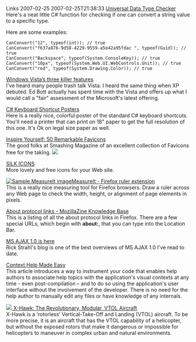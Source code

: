 Links 2007-02-25
2007-02-25T21:38:33
[Universal Data Type Checker](http://www.madskristensen.dk/blog/PermaLink,guid,f039bd8a-437e-4101-b607-fdba975d5560.aspx)   
Here's a neat little C# function for checking if one can convert a string value to a specific type.

Here are some examples:
    
    CanConvert("12", typeof(int)); // true
    CanConvert("f637a876-9d58-4229-9559-a5e42a95fdac ", typeof(Guid)); // true
    CanConvert("Backspace", typeof(System.ConsoleKey)); // true
    CanConvert("10px", typeof(System.Web.UI.WebControls.Unit)); // true
    CanConvert("red", typeof(System.Drawing.Color)); // true

[Windows Vista’s three killer features](http://blogs.zdnet.com/Bott/?p=190)   
I've heard many people trash talk Vista. I heard the same thing when XP debuted. Ed Bott actually has spent time with the Vista and offers up what I would call a "fair" assessment of the Microsoft's latest offering.

[C# Keyboard Shortcut Posters](http://blog.csharp-online.net/?p=90)   
Here is a really nice, colorful poster of the standard C# keyboard shortcuts. You'll need a printer that can print on 18" paper to get the full resolution of this one. It's Ok on legal size paper as well.

[Inspire Yourself: 50 Remarkable Favicons](http://www.smashingmagazine.com/2007/01/31/inspire-yourself-50-remarkable-favicons/)   
The good folks at Smashing Magazine of an excellent collection of Favicons free for the taking. ![](/content/images/blog/WindowsLiveWriter/Links20070225_E202/3a%5B4%5D.gif)

[SILK ICONS](http://www.famfamfam.com/lab/icons/silk/)   
More lovely and free icons for your Web site.

[ ![Sample MeasureIt image](/content/images/blog/WindowsLiveWriter/Links20070225_E202/measureit-01%5B12%5D.png)MeasureIt - Firefox ruler extension](http://www.kevinfreitas.net/extensions/measureit/)   
This is a really nice measuring tool for Firefox browsers. Draw a ruler across any Web page to check the width, height, or alignment of page elements in pixels.

[About protocol links - MozillaZine Knowledge Base](http://kb.mozillazine.org/About_protocol_links)   
This is a listing of all the about protocol links in Firefox. There are a few special URLs, which begin with **about:**, that you can type into the Location Bar.

[MS AJAX 1.0 is here](http://west-wind.com/WebLog/posts/10494.aspx)   
Rick Strahl's blog is one of the best overviews of MS AJAX 1.0 I've read to date.

[Context Help Made Easy](http://www.codeproject.com/csharp/ContextHelpMadeEasy.asp)   
This article introduces a way to instrument your code that enables help authors to associate help topics with the application's visual contexts at any time - even post-compilation – and to do so using the application's user interface without the involvement of the developer. There is no need for the help author to manually edit any files or have knowledge of any internals.

[ ![](/content/images/blog/WindowsLiveWriter/Links20070225_E202/clrplatformsmall_thumb%5B1%5D.jpg) X-Hawk: The Revolutionary, Modular, VTOL Aircraft](/content/images/blog/WindowsLiveWriter/Links20070225_E202/clrplatformsmall%5B3%5D.jpg)   
X-Hawk is a ‘rotorless’ Vertical-Take-Off and Landing (VTOL) aircraft. To be more precise, it is an aircraft that has the VTOL capability of a helicopter, but without the exposed rotors that make it dangerous or impossible for helicopters to maneuver in complex urban and natural environments.
